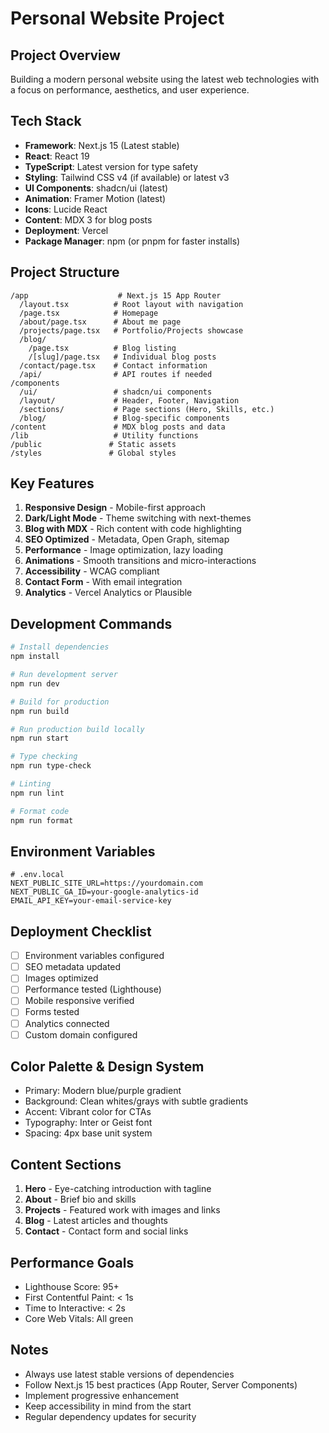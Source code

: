 # Personal Website Project

## Project Overview
Building a modern personal website using the latest web technologies with a focus on performance, aesthetics, and user experience.

## Tech Stack
- **Framework**: Next.js 15 (Latest stable)
- **React**: React 19
- **TypeScript**: Latest version for type safety
- **Styling**: Tailwind CSS v4 (if available) or latest v3
- **UI Components**: shadcn/ui (latest)
- **Animation**: Framer Motion (latest)
- **Icons**: Lucide React
- **Content**: MDX 3 for blog posts
- **Deployment**: Vercel
- **Package Manager**: npm (or pnpm for faster installs)

## Project Structure
```
/app                    # Next.js 15 App Router
  /layout.tsx          # Root layout with navigation
  /page.tsx            # Homepage
  /about/page.tsx      # About me page
  /projects/page.tsx   # Portfolio/Projects showcase
  /blog/
    /page.tsx          # Blog listing
    /[slug]/page.tsx   # Individual blog posts
  /contact/page.tsx    # Contact information
  /api/                # API routes if needed
/components
  /ui/                 # shadcn/ui components
  /layout/             # Header, Footer, Navigation
  /sections/           # Page sections (Hero, Skills, etc.)
  /blog/               # Blog-specific components
/content               # MDX blog posts and data
/lib                   # Utility functions
/public               # Static assets
/styles               # Global styles
```

## Key Features
1. **Responsive Design** - Mobile-first approach
2. **Dark/Light Mode** - Theme switching with next-themes
3. **Blog with MDX** - Rich content with code highlighting
4. **SEO Optimized** - Metadata, Open Graph, sitemap
5. **Performance** - Image optimization, lazy loading
6. **Animations** - Smooth transitions and micro-interactions
7. **Accessibility** - WCAG compliant
8. **Contact Form** - With email integration
9. **Analytics** - Vercel Analytics or Plausible

## Development Commands
```bash
# Install dependencies
npm install

# Run development server
npm run dev

# Build for production
npm run build

# Run production build locally
npm run start

# Type checking
npm run type-check

# Linting
npm run lint

# Format code
npm run format
```

## Environment Variables
```env
# .env.local
NEXT_PUBLIC_SITE_URL=https://yourdomain.com
NEXT_PUBLIC_GA_ID=your-google-analytics-id
EMAIL_API_KEY=your-email-service-key
```

## Deployment Checklist
- [ ] Environment variables configured
- [ ] SEO metadata updated
- [ ] Images optimized
- [ ] Performance tested (Lighthouse)
- [ ] Mobile responsive verified
- [ ] Forms tested
- [ ] Analytics connected
- [ ] Custom domain configured

## Color Palette & Design System
- Primary: Modern blue/purple gradient
- Background: Clean whites/grays with subtle gradients
- Accent: Vibrant color for CTAs
- Typography: Inter or Geist font
- Spacing: 4px base unit system

## Content Sections
1. **Hero** - Eye-catching introduction with tagline
2. **About** - Brief bio and skills
3. **Projects** - Featured work with images and links
4. **Blog** - Latest articles and thoughts
5. **Contact** - Contact form and social links

## Performance Goals
- Lighthouse Score: 95+
- First Contentful Paint: < 1s
- Time to Interactive: < 2s
- Core Web Vitals: All green

## Notes
- Always use latest stable versions of dependencies
- Follow Next.js 15 best practices (App Router, Server Components)
- Implement progressive enhancement
- Keep accessibility in mind from the start
- Regular dependency updates for security